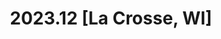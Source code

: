 ---
title: 2023.12 [La Crosse, WI] 
description: Who would've thought Janet would have her all-time favorite magarita and we would have one of the best food experiences in a small town in Wisconsin? Love Child is a must try if you're in the area!
featured_image: 20231224_152801.jpg
weight: 20231224
sort_by: Name # Exif.Date
sort_order: asc
---
